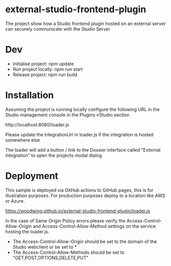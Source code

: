 # external-studio-frontend-plugin
The project show how a Studio frontend plugin hosted on an external server can securely communicate with the Studio Server

# Dev 
* Initialise project: npm update
* Run project locally: npm run start
* Release project: npm run build 

# Installation
Assuming the project is running locally configure the following URL in the Studio management console in the Plugins->Studio section

http://localhost:8080/loader.js

Please update the integrationUrl in loader.js if the integration is hosted somewhere else  

The loader will add a button / link to the Dossier interface called "External integration" to open the projects modal dialog

# Deployment
This sample is deployed via GitHub actions to GitHub pages, this is for illustration purposes. For production purposes deploy to a location like AWS or Azure. 

https://woodwing.github.io/external-studio-frontend-plugin/loader.js

In the case of Same Origin Policy errors please verify the Access-Control-Allow-Origin and Access-Control-Allow-Method settings on the service hosting the loader.js. 

* The Access-Control-Allow-Origin should be set to the domain of the Studio webclient or be set to * 
* The Access-Control-Allow-Methods should be set to "GET,POST,OPTIONS,DELETE,PUT"



